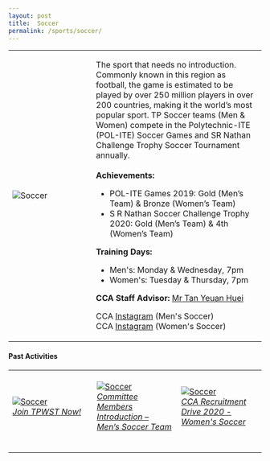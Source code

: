```yaml
---
layout: post
title:  Soccer
permalink: /sports/soccer/
---
```


<table>
    <tr>
        <td style="width:33%"><image src="{{site.baseurl}}/images/CCA_soccer.jpg" style="display:block;margin-left:auto;margin-right:auto;" alt="Soccer"></image></td>
        <td>
            <p>
                The sport that needs no introduction. Commonly known in this region as football, the game is estimated to be played by over 250 million players in over 200 countries, making it the world’s most popular sport. TP Soccer teams (Men & Women) compete in the Polytechnic-ITE (POL-ITE) Soccer Games and SR Nathan Challenge Trophy Soccer Tournament annually.<br>
                <br>
                <b>Achievements:</b><br>
                <ul>
                    <li>POL-ITE Games 2019: Gold (Men’s Team) & Bronze (Women’s Team)</li>
                    <li>S R Nathan Soccer Challenge Trophy 2020: Gold (Men’s Team) & 4th (Women’s Team)</li>
                </ul>
            </p>
            <p>
                <b>Training Days:</b><br>
                <ul>
                    <li>Men's: Monday & Wednesday, 7pm</li>
                    <li>Women's: Tuesday & Thursday, 7pm</li>
                </ul>
            </p>
            <p>
                <b>CCA Staff Advisor:</b> <a href="mailto:tanyh@tp.edu.sg">Mr Tan Yeuan Huei</a><br>
            </p>
            <p>
                CCA <a href="https://www.instagram.com/tp_msoccer">Instagram</a> (Men's Soccer)<br>
                CCA <a href="https://www.instagram.com/tpgazelles">Instagram</a> (Women's Soccer)<br>
            </p>
        </td>
    </tr>
</table>


#### Past Activities

<table>
    <tr>
        <td style="width:33%"><br>
            <a href="https://www.instagram.com/p/COAAazaA_R6/">
                <image src="{{site.baseurl}}/images/CCA-soccer-ig5.png" style="display:block;margin-left:auto;margin-right:auto;" alt="Soccer">
                <h6 style="margin-top:0%">Join TPWST Now!</h6>
                </image>
            </a>
        </td>
        <td style="width:33%"><br>
            <a href="https://www.instagram.com/tv/COA14GWHlPn/">
                <image src="{{site.baseurl}}/images/CCA-soccer-ig4.png" style="display:block;margin-left:auto;margin-right:auto;" alt="Soccer">
                <h6 style="margin-top:0%">Committee Members Introduction – Men’s Soccer Team</h6>
                </image>
            </a>
        </td>
        <td style="width:33%"><br>
            <a href="https://www.instagram.com/p/B_yhU0uF6Md/">
                <image src="{{site.baseurl}}/images/CCA-Soccer_IG3.png" style="display:block;margin-left:auto;margin-right:auto;" alt="Soccer">
                <h6 style="margin-top:0%">CCA Recruitment Drive 2020 - Women's Soccer</h6>    
                </image>
            </a>
        </td>
    </tr>
</table>
